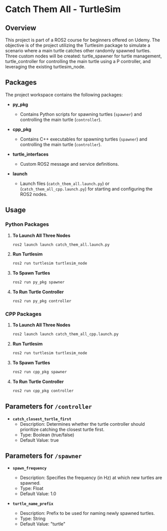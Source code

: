 # Catch Them All - TurtleSim

## Overview
This project is part of a ROS2 course for beginners offered on Udemy. The objective is of the project utilizing the Turtlesim package to simulate a scenario where a main turtle catches other randomly spawned turtles. Three custom nodes will be created: turtle_spawner for turtle management, turtle_controller for controlling the main turtle using a P controller, and leveraging the existing turtlesim_node.

## Packages
The project workspace contains the following packages:

- **py_pkg**
  - Contains Python scripts for spawning turtles (`spawner`) and controlling the main turtle (`controller`).

- **cpp_pkg**
  - Contains C++ executables for spawning turtles (`spawner`) and controlling the main turtle (`controller`).

- **turtle_interfaces**
  - Custom ROS2 message and service definitions.

- **launch**
  - Launch files (`catch_them_all.launch.py`) or (`catch_them_all_cpp.launch.py`) for starting and configuring the ROS2 nodes.


## Usage

### Python Packages

1. **To Launch All Three Nodes**
   ```bash
   ros2 launch launch catch_them_all.launch.py
2. **Run Turtlesim**
   ```bash
   ros2 run turtlesim turtlesim_node
3. **To Spawn Turtles**
   ```bash
   ros2 run py_pkg spawner
4. **To Run Turtle Controller**
   ```bash
   ros2 run py_pkg controller
### CPP Packages

1. **To Launch All Three Nodes**
   ```bash
   ros2 launch launch catch_them_all_cpp.launch.py
2. **Run Turtlesim**
   ```bash
   ros2 run turtlesim turtlesim_node
3. **To Spawn Turtles**
   ```bash
   ros2 run cpp_pkg spawner
4. **To Run Turtle Controller**
   ```bash
   ros2 run cpp_pkg controller
## Parameters for `/controller`

- **`catch_closest_turtle_first`**
  - Description: Determines whether the turtle controller should prioritize catching the closest turtle first.
  - Type: Boolean (true/false)
  - Default Value: true

## Parameters for `/spawner`

- **`spawn_frequency`**
  - Description: Specifies the frequency (in Hz) at which new turtles are spawned.
  - Type: Float
  - Default Value: 1.0

- **`turtle_name_prefix`**
  - Description: Prefix to be used for naming newly spawned turtles.
  - Type: String
  - Default Value: "turtle"

